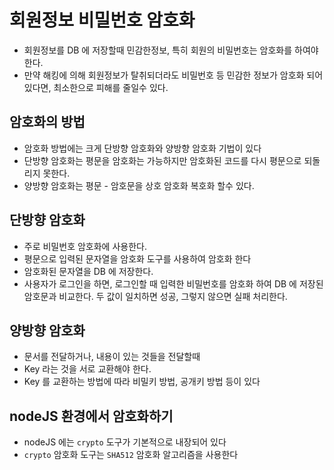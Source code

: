 # 회원정보 비밀번호 암호화

- 회원정보를 DB 에 저장할때 민감한정보, 특히 회원의 비밀번호는 암호화를 하여야 한다.
- 만약 해킹에 의해 회원정보가 탈취되더라도 비밀번호 등 민감한 정보가 암호화 되어 있다면, 최소한으로 피해를 줄일수 있다.

## 암호화의 방법

- 암호화 방법에는 크게 단방향 암호화와 양방향 암호화 기법이 있다
- 단방향 암호화는 평문을 암호화는 가능하지만 암호화된 코드를 다시 평문으로 되돌리지 못한다.
- 양방향 암호화는 평문 - 암호문을 상호 암호화 복호화 할수 있다.

## 단방향 암호화

- 주로 비밀번호 암호화에 사용한다.
- 평문으로 입력된 문자열을 암호화 도구를 사용하여 암호화 한다
- 암호화된 문자열을 DB 에 저장한다.
- 사용자가 로그인을 하면, 로그인할 때 입력한 비밀번호를 암호화 하여 DB 에 저장된 암호문과 비교한다. 두 값이 일치하면 성공, 그렇지 않으면 실패 처리한다.

## 양방향 암호화

- 문서를 전달하거나, 내용이 있는 것들을 전달할때
- Key 라는 것을 서로 교환해야 한다.
- Key 를 교환하는 방법에 따라 비밀키 방법, 공개키 방법 등이 있다

## nodeJS 환경에서 암호화하기

- nodeJS 에는 `crypto` 도구가 기본적으로 내장되어 있다
- `crypto` 암호화 도구는 `SHA512` 암호화 알고리즘을 사용한다

